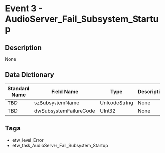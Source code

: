 # Event 3 - AudioServer_Fail_Subsystem_Startup

## Description
None

## Data Dictionary
|Standard Name|Field Name|Type|Description|Sample Value|
|---|---|---|---|---|
|TBD|szSubsystemName|UnicodeString|None|`None`|
|TBD|dwSubsystemFailureCode|UInt32|None|`None`|

## Tags
* etw_level_Error
* etw_task_AudioServer_Fail_Subsystem_Startup